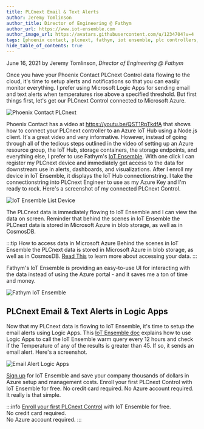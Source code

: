 ```yaml
---
title: PLCnext Email & Text Alerts
author: Jeremy Tomlinson
author_title: Director of Engineering @ Fathym
author_url: https://www.iot-ensemble.com
author_image_url: https://avatars.githubusercontent.com/u/1234704?v=4
tags: [phoenix contact, plcnext, fathym, iot ensemble, plc controllers, microsoft azure, logic apps, devices, sensors, dashboards, email, text, alerts, notifications]
hide_table_of_contents: true
---
```


June 16, 2021 by Jeremy Tomlinson, _Director of Engineering @ Fathym_

Once you have your Phoenix Contact PLCnext Control data flowing to the cloud, it's time to setup alerts and notifications so that you can easily monitor everything. I prefer using Microsoft Logic Apps for sending email and text alerts when temperatures rise above a specified threshold. But first things first, let's get our PLCnext Control connected to Microsoft Azure.

![Phoenix Contact PLCnext](https://www.iot-ensemble.com/img/screenshots/PLCnext_controllers.png)

Phoenix Contact has a video at https://youtu.be/QST1RpTkdfA that shows how to connect your PLCnext controller to an Azure IoT Hub using a Node.js client. It's a great video and very informative. However, instead of going through all of the tedious steps outlined in the video of setting up an Azure resource group, the IoT Hub, storage containers, the storage endpoints, and everything else, I prefer to use Fathym's [IoT Ensemble](https://www.iot-ensemble.com/). With one click I can register my PLCnext device and immediately get access to the data for downstream use in alerts, dashboards, and visualizations. After I enroll my device in IoT Ensemble, it displays the IoT Hub connectionstring. I take the connectionstring into PLCnext Engineer to use as my Azure Key and I'm ready to rock. Here's a screenshot of my connected PLCnext Control.

![IoT Ensemble List Device](https://www.iot-ensemble.com/img/screenshots/plcnext-connstring.png)

The PLCnext data is immediately flowing to IoT Ensemble and I can view the data on screen. Reminder that behind the scenes in IoT Ensemble the PLCnext data is stored in Microsoft Azure in blob storage, as well as in CosmosDB. 

:::tip How to access data in Microsoft Azure
Behind the scenes in IoT Ensemble the PLCnext data is stored in Microsoft Azure in blob storage, as well as in CosmosDB. [Read This](https://www.iot-ensemble.com/docs/getting-started/connecting-downstream) to learn more about accessing your data.
:::

Fathym's IoT Ensemble is providing an easy-to-use UI for interacting with the data instead of using the Azure portal - and it saves me a ton of time and money.

![Fathym IoT Ensemble](https://www.iot-ensemble.com/img/screenshots/iot-ensemble-connected-devices.png)

## PLCnext Email & Text Alerts in Logic Apps

Now that my PLCnext data is flowing to IoT Ensemble, it's time to setup the email alerts using Logic Apps. This [IoT Ensemble doc](https://www.iot-ensemble.com/docs/devs/alerts/logic-apps) explains how to use Logic Apps to call the IoT Ensemble warm query every 12 hours and check if the Temperature of any of the results is greater than 45. If so, it sends an email alert. Here's a screenshot.

![Email Alert Logic Apps](https://www.iot-ensemble.com/img/screenshots/logic-apps-sendemail-settings.png)

[Sign up](https://www.iot-ensemble.com/dashboard) for IoT Ensemble and save your company thousands of dollars in Azure setup and management costs. Enroll your first PLCnext Control with IoT Ensemble for free. No credit card required. No Azure account required. It really is that simple.

:::info
[Enroll your first PLCnext Control](https://www.iot-ensemble.com/dashboard) with IoT Ensemble for free.  
No credit card required.  
No Azure account required.
:::